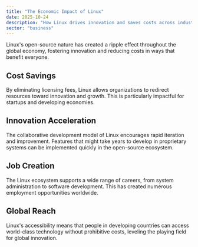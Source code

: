 ```yaml
---
title: "The Economic Impact of Linux"
date: 2025-10-24
description: "How Linux drives innovation and saves costs across industries."
sector: "business"
---
```


Linux's open-source nature has created a ripple effect throughout the global economy, fostering innovation and reducing costs in ways that benefit everyone.

## Cost Savings

By eliminating licensing fees, Linux allows organizations to redirect resources toward innovation and growth. This is particularly impactful for startups and developing economies.

## Innovation Acceleration

The collaborative development model of Linux encourages rapid iteration and improvement. Features that might take years to develop in proprietary systems can be implemented quickly in the open-source ecosystem.

## Job Creation

The Linux ecosystem supports a wide range of careers, from system administration to software development. This has created numerous employment opportunities worldwide.

## Global Reach

Linux's accessibility means that people in developing countries can access world-class technology without prohibitive costs, leveling the playing field for global innovation.
